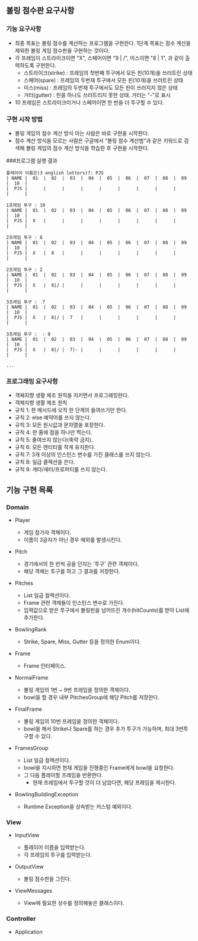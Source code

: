 ## 볼링 점수판 요구사항

### 기능 요구사항
* 최종 목표는 볼링 점수를 계산하는 프로그램을 구현한다. 1단계 목표는 점수 계산을 제외한 볼링 게임 점수판을 구현하는 것이다.
* 각 프레임이 스트라이크이면 "X", 스페어이면 "9 | /", 미스이면 "8 | 1", 과 같이 출력하도록 구현한다.
    * 스트라이크(strike) : 프레임의 첫번째 투구에서 모든 핀(10개)을 쓰러트린 상태
    * 스페어(spare) : 프레임의 두번재 투구에서 모든 핀(10개)을 쓰러트린 상태
    * 미스(miss) : 프레임의 두번재 투구에서도 모든 핀이 쓰러지지 않은 상태
    * 거터(gutter) : 핀을 하나도 쓰러트리지 못한 상태. 거터는 "-"로 표시
* 10 프레임은 스트라이크이거나 스페어이면 한 번을 더 투구할 수 있다.

### 구현 시작 방법
* 볼링 게임의 점수 계산 방식 아는 사람은 바로 구현을 시작한다.
* 점수 계산 방식을 모르는 사람은 구글에서 "볼링 점수 계산법"과 같은 키워드로 검색해 볼링 게임의 점수 계산 방식을 학습한 후 구현을 시작한다.

###프로그램 실행 결과

```
플레이어 이름은(3 english letters)?: PJS
| NAME |  01  |  02  |  03  |  04  |  05  |  06  |  07  |  08  |  09  |  10  |
|  PJS |      |      |      |      |      |      |      |      |      |      |

1프레임 투구 : 10
| NAME |  01  |  02  |  03  |  04  |  05  |  06  |  07  |  08  |  09  |  10  |
|  PJS |  X   |      |      |      |      |      |      |      |      |      |

2프레임 투구 : 8
| NAME |  01  |  02  |  03  |  04  |  05  |  06  |  07  |  08  |  09  |  10  |
|  PJS |  X   |  8   |      |      |      |      |      |      |      |      |

2프레임 투구 : 2
| NAME |  01  |  02  |  03  |  04  |  05  |  06  |  07  |  08  |  09  |  10  |
|  PJS |  X   |  8|/ |      |      |      |      |      |      |      |      |

3프레임 투구 :  7
| NAME |  01  |  02  |  03  |  04  |  05  |  06  |  07  |  08  |  09  |  10  |
|  PJS |  X   |  8|/ |  7   |      |      |      |      |      |      |      |

3프레임 투구 :  : 0
| NAME |  01  |  02  |  03  |  04  |  05  |  06  |  07  |  08  |  09  |  10  |
|  PJS |  X   |  8|/ |  7|- |      |      |      |      |      |      |      |

...
```

### 프로그래밍 요구사항
* 객체지향 생활 체조 원칙을 지키면서 프로그래밍한다.
* 객체지향 생활 체조 원칙
* 규칙 1: 한 메서드에 오직 한 단계의 들여쓰기만 한다.
* 규칙 2: else 예약어를 쓰지 않는다.
* 규칙 3: 모든 원시값과 문자열을 포장한다.
* 규칙 4: 한 줄에 점을 하나만 찍는다.
* 규칙 5: 줄여쓰지 않는다(축약 금지).
* 규칙 6: 모든 엔티티를 작게 유지한다.
* 규칙 7: 3개 이상의 인스턴스 변수를 가진 클래스를 쓰지 않는다.
* 규칙 8: 일급 콜렉션을 쓴다.
* 규칙 9: 게터/세터/프로퍼티를 쓰지 않는다.

## 기능 구현 목록

### Domain
* Player
    * 게임 참가자 객체이다.
    * 이름이 3글자가 아닌 경우 예외를 발생시킨다.

* Pitch
    * 경기에서의 한 번씩 공을 던지는 '투구' 관련 객체이다.
    * 해당 객체는 투구를 하고 그 결과를 저장한다.
    
* Pitches
    * List<Pitch> 일급 컬렉션이다.
    * Frame 관련 객체들이 인스턴스 변수로 가진다.
    * 입력값으로 받은 투구에서 볼링핀을 넘어뜨린 개수(hitCounts)를 받아 List에 추가한다.

* BowlingRank
    * Strike, Spare, Miss, Gutter 등을 정의한 Enum이다.

* Frame
    * Frame 인터페이스.
    
* NormalFrame
    * 볼링 게임의 1번 ~ 9번 프레임을 정의한 객체이다.
    * bowl을 할 경우 내부 PitchesGroup에 해당 Pitch를 저장한다.
    
* FinalFrame
    * 볼링 게임의 10번 프레임을 정의한 객체이다.
    * bowl을 해서 Strike나 Spare를 하는 경우 추가 투구가 가능하며, 최대 3번투구할 수 있다.

* FramesGroup
    * List<Frame> 일급 컬렉션이다.
    * bowl을 지시하면 현재 게임을 진행중인 Frame에게 bowl을 요청한다.
    * 그 다음 플레이할 프레임을 반환한다.
        * 현재 프레임에서 투구할 것이 더 남았다면, 해당 프레임을 제시한다.

    
* BowlingBuildingException
    * Runtime Exception을 상속받는 커스텀 예외이다.
    
### View
* InputView
    * 플레이어 이름을 입력받는다.
    * 각 프레임의 투구를 입력받는다.
    
* OutputView
    * 볼링 점수판을 그린다.
    
* ViewMessages
    * View에 필요한 상수를 정의해놓은 클래스이다.

### Controller
* Application
